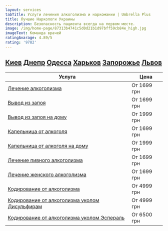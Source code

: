 ```yaml
---
layout: services
tabTitle: Услуги лечения алкоголизма и наркомании | Umbrella Plus
title: Лучшие Наркологи Украины
description: Безопасность пациента всегда на первом месте.
image: /img/home-page/87313b4741c5d0d21b1d97bff59cb84e_high.jpg
imageText: Команда врачей
ratingAvarage: 4.89/5
rating: '9782'
---
```


## **[Киев](https://umbrella-plus.com.ua/kiev/) [Днепр](https://umbrella-plus.com.ua/dnepr/) [Одесса](https://umbrella-plus.com.ua/lechenie-alc/) [Харьков](https://umbrella-plus.com.ua/kharkiv/) [Запорожье](https://umbrella-plus.com.ua/zaporozie/) [Львов](https://umbrella-plus.com.ua/lviv/)**

| Услуга                                                                                                                 | Цена        |
| ---------------------------------------------------------------------------------------------------------------------- | ----------- |
| [Лечение алкоголизма](lechenie-alkogolizma)                                                                            | От 1699 грн |
| [Вывод из запоя](Vivod-iz-zapoia-UmbrellaPlus)                                                                         | От 1699 грн |
| [Вывод из запоя на дому](Vivod-iz-zapoia-na-domy-UmbrellaPlus)                                                         | От 1999 грн |
| [Капельница от алкоголя](kapelnica-ot-alkogolia-UmbrellaPlus)                                                          | От 1699 грн |
| [Капельница от алкоголя на дому](Kapelnica_ot_alkogola_na_domy_UmbrellaPlus)                                           | От 1999 грн |
| [Лечение пивного алкоголизма](lechenie-pivnogo-alkogolizma-UmbrellaPlus)                                               | От 1699 грн |
| [Лечение женского алкоголизма](lechenie-jenskogo-alkogolizma-umbrellaplus)                                             | От 1699 грн |
| [Кодирование от алкоголизма](kodirovka-ot-alkogolia-umbrellaplus)                                                      | От 4999 грн |
| [Кодирование от алкоголизма уколом Дисульфирам](kodirovka-ot-alkogolia-disulfiram-umbrellaplus)                        | От 4999 грн |
| [Кодирование от алкоголизма уколом Эспераль](https://umbrella-plus.com.ua/kiev/kodirovka-ot-alkogolizma-espiarl-kiev/) | От 6500 грн |
